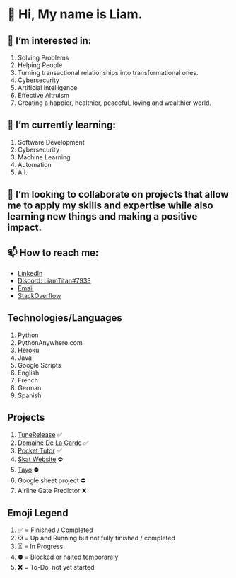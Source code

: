 # 👋 Hi, My name is Liam.

## 👀 I’m interested in:

1. Solving Problems
2. Helping People
3. Turning transactional relationships into transformational ones.
4. Cybersecurity
5. Artificial Intelligence
6. Effective Altruism
7. Creating a happier, healthier, peaceful, loving and wealthier world.

## 🌱 I’m currently learning:

1. Software Development
2. Cybersecurity
3. Machine Learning
4. Automation
5. A.I.

## 💞️ I’m looking to collaborate on projects that allow me to apply my skills and expertise while also learning new things and making a positive impact.

## 📫 How to reach me:
  - [LinkedIn](https://www.linkedin.com/in/liam-bartsch-942448214/) 
  - [Discord: LiamTitan#7933](https://discord.com/users/568707315650265088) 
  - [Email](bartschl@tcd.ie)
  - [StackOverflow](https://stackoverflow.com/users/18321042/liam)

## Technologies/Languages

1) Python
2) PythonAnywhere.com
3) Heroku
4) Java
5) Google Scripts
6) English
7) French
8) German
9) Spanish

## Projects

1) [TuneRelease](https://tunerelease.com/) ✅ 
2) [Domaine De La Garde](http://www.domainedelagarde.fr/) ✅ 
3) [Pocket Tutor](https://www.pockettutor.ie/) ✅
4) [Skat Website](http://liambartsch.pythonanywhere.com/) ⛔
6) [Tayo](https://tayo-paris.com/) ⛔
7) Google sheet project ⛔
8) Airline Gate Predictor ❌

## Emoji Legend

1) ✅ = Finished / Completed
2) ❎ = Up and Running but not fully finished / completed
3) ⏳ = In Progress
4) ⛔ = Blocked or halted temporarely
5) ❌ = To-Do, not yet started
<!---
bartschliam/bartschliam is a ✨ special ✨ repository because its `README.md` (this file) appears on your GitHub profile.
You can click the Preview link to take a look at your changes.
--->
